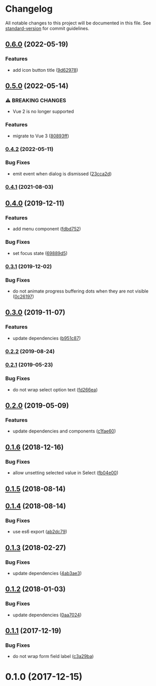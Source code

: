 # Changelog

All notable changes to this project will be documented in this file. See [standard-version](https://github.com/conventional-changelog/standard-version) for commit guidelines.

## [0.6.0](https://github.com/dessant/ext-components/compare/v0.5.0...v0.6.0) (2022-05-19)


### Features

* add icon button title ([9d62978](https://github.com/dessant/ext-components/commit/9d62978bb4754a60b955e6fe7b716f53566bbd14))

## [0.5.0](https://github.com/dessant/ext-components/compare/v0.4.2...v0.5.0) (2022-05-14)


### ⚠ BREAKING CHANGES

* Vue 2 is no longer supported

### Features

* migrate to Vue 3 ([80893ff](https://github.com/dessant/ext-components/commit/80893ff0119644b6e830581bbf7edccc8ff9739d))

### [0.4.2](https://github.com/dessant/ext-components/compare/v0.4.1...v0.4.2) (2022-05-11)


### Bug Fixes

* emit event when dialog is dismissed ([23cca2d](https://github.com/dessant/ext-components/commit/23cca2d9555b1dfb99e70759da416e9f3d4b06a1))

### [0.4.1](https://github.com/dessant/ext-components/compare/v0.4.0...v0.4.1) (2021-08-03)

## [0.4.0](https://github.com/dessant/ext-components/compare/v0.3.1...v0.4.0) (2019-12-11)


### Features

* add menu component ([fdbd752](https://github.com/dessant/ext-components/commit/fdbd752f526ab0eec236f9496f060383ee38b9d5))


### Bug Fixes

* set focus state ([69889d5](https://github.com/dessant/ext-components/commit/69889d5687c8fb6850169d9d4a7118a3773d57ad))

### [0.3.1](https://github.com/dessant/ext-components/compare/v0.3.0...v0.3.1) (2019-12-02)


### Bug Fixes

* do not animate progress buffering dots when they are not visible ([0c26197](https://github.com/dessant/ext-components/commit/0c26197dc28a2e5aa2c69b5e7436d8715600493c))

## [0.3.0](https://github.com/dessant/ext-components/compare/v0.2.2...v0.3.0) (2019-11-07)


### Features

* update dependencies ([b951c87](https://github.com/dessant/ext-components/commit/b951c87d38c579a0394432d34cd36853db11a9aa))

### [0.2.2](https://github.com/dessant/ext-components/compare/v0.2.1...v0.2.2) (2019-08-24)

### [0.2.1](https://github.com/dessant/ext-components/compare/v0.2.0...v0.2.1) (2019-05-23)


### Bug Fixes

* do not wrap select option text ([fd266ea](https://github.com/dessant/ext-components/commit/fd266ea))



## [0.2.0](https://github.com/dessant/ext-components/compare/v0.1.6...v0.2.0) (2019-05-09)


### Features

* update dependencies and components ([c1fae60](https://github.com/dessant/ext-components/commit/c1fae60))



<a name="0.1.6"></a>
## [0.1.6](https://github.com/dessant/ext-components/compare/v0.1.5...v0.1.6) (2018-12-16)


### Bug Fixes

* allow unsetting selected value in Select ([fb04e00](https://github.com/dessant/ext-components/commit/fb04e00))



<a name="0.1.5"></a>
## [0.1.5](https://github.com/dessant/ext-components/compare/v0.1.4...v0.1.5) (2018-08-14)



<a name="0.1.4"></a>
## [0.1.4](https://github.com/dessant/ext-components/compare/v0.1.3...v0.1.4) (2018-08-14)


### Bug Fixes

* use es6 export ([ab2dc79](https://github.com/dessant/ext-components/commit/ab2dc79))



<a name="0.1.3"></a>
## [0.1.3](https://github.com/dessant/ext-components/compare/v0.1.2...v0.1.3) (2018-02-27)


### Bug Fixes

* update dependencies ([4ab3ae3](https://github.com/dessant/ext-components/commit/4ab3ae3))



<a name="0.1.2"></a>
## [0.1.2](https://github.com/dessant/ext-components/compare/v0.1.1...v0.1.2) (2018-01-03)


### Bug Fixes

* update dependencies ([0aa7024](https://github.com/dessant/ext-components/commit/0aa7024))



<a name="0.1.1"></a>
## [0.1.1](https://github.com/dessant/ext-components/compare/v0.1.0...v0.1.1) (2017-12-19)


### Bug Fixes

* do not wrap form field label ([c3a29ba](https://github.com/dessant/ext-components/commit/c3a29ba))



<a name="0.1.0"></a>
# 0.1.0 (2017-12-15)
